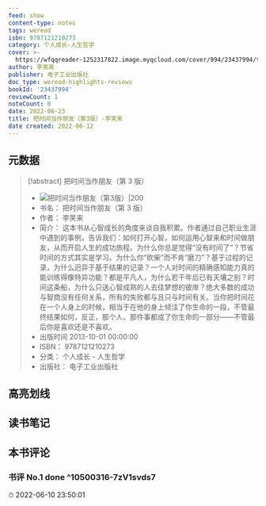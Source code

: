 ```yaml
---
feed: show
content-type: notes
tags: weread
isbn: 9787121210273
category: 个人成长-人生哲学
cover: >-
  https://wfqqreader-1252317822.image.myqcloud.com/cover/994/23437994/t7_23437994.jpg
author: 李笑来
publisher: 电子工业出版社
doc_type: weread-highlights-reviews
bookId: '23437994'
reviewCount: 1
noteCount: 0
date: 2022-06-23
title: 把时间当作朋友（第3版）-李笑来
date created: 2022-06-12
---
```


## 元数据

> [!abstract] 把时间当作朋友（第 3 版）
> - ![ 把时间当作朋友（第3版）|200](https://wfqqreader-1252317822.image.myqcloud.com/cover/994/23437994/t7_23437994.jpg)
> - 书名： 把时间当作朋友（第 3 版）
> - 作者： 李笑来
> - 简介： 这本书从心智成长的角度来谈自我积累。作者通过自己职业生涯中遇到的事例，告诉我们：如何打开心智，如何运用心智来和时间做朋友，从而开启人生的成功旅程。为什么你总是觉得“没有时间了”？节省时间的方式其实是学习。为什么你“砍柴”而不肯“磨刀”？基于过程的记录，为什么迥异于基于结果的记录？一个人对时间的精确感知能力真的能训练得像特异功能？都是平凡人，为什么若干年后已有天壤之别？时间这条船，为什么只送心智成熟的人去往梦想的彼岸？绝大多数的成功与智商没有任何关系，所有的失败都与且只与时间有关。当你把时间花在一个人身上的时候，相当于在他的身上倾注了你生命的一段，不管最终结果如何，反正，那个人、那件事都成了你生命的一部分——不管最后你是喜欢还是不喜欢。
> - 出版时间 2013-10-01 00:00:00
> - ISBN： 9787121210273
> - 分类： 个人成长 - 人生哲学
> - 出版社： 电子工业出版社

## 高亮划线

## 读书笔记

## 本书评论

### 书评 No.1 done ^10500316-7zV1svds7

⏱ 2022-06-10 23:50:01
